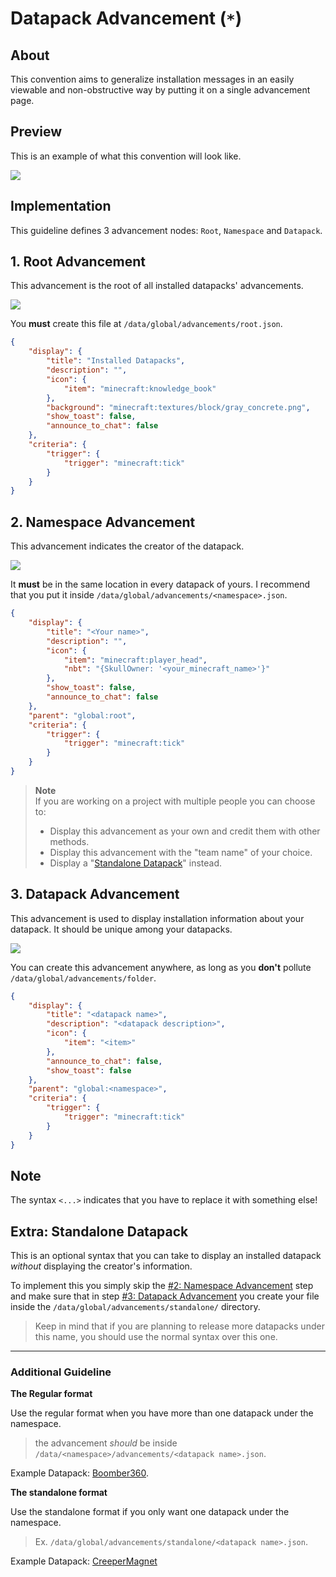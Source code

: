 # Datapack Advancement (`*`)

## About

This convention aims to generalize installation messages in an easily viewable and non-obstructive way by putting it on a single advancement page.

## Preview

This is an example of what this convention will look like.

![](./advancement/preview.png)

## Implementation

This guideline defines 3 advancement nodes: `Root`, `Namespace` and `Datapack`.

## 1. Root Advancement

This advancement is the root of all installed datapacks' advancements.

![](./advancement/root.png)

You **must** create this file at `/data/global/advancements/root.json`.

```json
{
    "display": {
        "title": "Installed Datapacks",
        "description": "",
        "icon": {
            "item": "minecraft:knowledge_book"
        },
        "background": "minecraft:textures/block/gray_concrete.png",
        "show_toast": false,
        "announce_to_chat": false
    },
    "criteria": {
        "trigger": {
            "trigger": "minecraft:tick"
        }
    }
}
```

## 2. Namespace Advancement

This advancement indicates the creator of the datapack.

![](./advancement/namespace.png)

It **must** be in the same location in every datapack of yours. I recommend that you put it inside `/data/global/advancements/<namespace>.json`.

```json
{
    "display": {
        "title": "<Your name>",
        "description": "",
        "icon": {
            "item": "minecraft:player_head",
            "nbt": "{SkullOwner: '<your_minecraft_name>'}"
        },
        "show_toast": false,
        "announce_to_chat": false
    },
    "parent": "global:root",
    "criteria": {
        "trigger": {
            "trigger": "minecraft:tick"
        }
    }
}
```

> **Note**  
> If you are working on a project with multiple people you can choose to:
> - Display this advancement as your own and credit them with other methods.
> - Display this advancement with the "team name" of your choice.
> - Display a "[Standalone Datapack](#extra-standalone-datapack)" instead.

## 3. Datapack Advancement

This advancement is used to display installation information about your datapack. It should be unique among your datapacks.

![](./advancement/datapack.png)

You can create this advancement anywhere, as long as you **don't** pollute `/data/global/advancements/folder`.

```json
{
    "display": {
        "title": "<datapack name>",
        "description": "<datapack description>",
        "icon": {
            "item": "<item>"
        },
        "announce_to_chat": false,
        "show_toast": false
    },
    "parent": "global:<namespace>",
    "criteria": {
        "trigger": {
            "trigger": "minecraft:tick"
        }
    }
}
```

## Note

The syntax `<...>` indicates that you have to replace it with something else!

## Extra: Standalone Datapack

This is an optional syntax that you can take to display an installed datapack *without* displaying the creator's information.

To implement this you simply skip the [#2: Namespace Advancement](#2-namespace-advancement) step and make sure that in step [#3: Datapack Advancement](#3-datapack-advancement) you create your file inside the `/data/global/advancements/standalone/` directory.

> Keep in mind that if you are planning to release more datapacks under this name, you should use the normal syntax over this one.

--------------------

### **Additional Guideline**

**The Regular format**

Use the regular format when you have more than one datapack under the namespace.


> the advancement *should* be inside `/data/<namespace>/advancements/<datapack name>.json`.

Example Datapack: [Boomber360](https://www.planetminecraft.com/member/boomber360/).

**The standalone format**

Use the standalone format if you only want one datapack under the namespace.


> Ex. `/data/global/advancements/standalone/<datapack name>.json`.

Example Datapack: [CreeperMagnet](https://www.planetminecraft.com/data-pack/the-creeper-s-code/)
